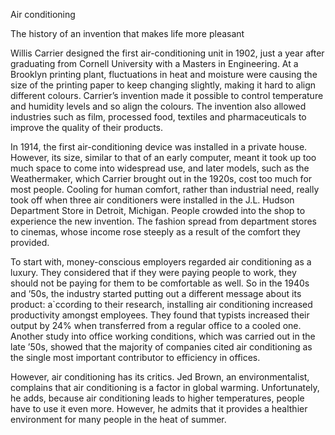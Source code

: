 Air conditioning

The history of an invention that makes life more pleasant

Willis Carrier designed the first air-conditioning unit in 1902, just a year after graduating from Cornell University with a Masters in Engineering. At a Brooklyn printing plant, fluctuations in heat and moisture were causing the size of the printing paper to keep changing slightly, making it hard to align different colours. Carrier’s invention made it possible to control temperature and humidity levels and so align the colours. The invention also allowed industries such as film, processed food, textiles and pharmaceuticals to improve the quality of their products.

In 1914, the first air-conditioning device was installed in a private house. However, its size, similar to that of an early computer, meant it took up too much space to come into widespread use, and later models, such as the Weathermaker, which Carrier brought out in the 1920s, cost too much for most people. Cooling for human comfort, rather than industrial need, really took off when three air conditioners were installed in the J.L. Hudson Department Store in Detroit, Michigan. People crowded into the shop to experience the new invention. The fashion spread from department stores to cinemas, whose income rose steeply as a result of the comfort they provided.

To start with, money-conscious employers regarded air conditioning as a luxury. They considered that if they were paying people to work, they should not be paying for them to be comfortable as well. So in the 1940s and ’50s, the industry started putting out a different message about its product: a`ccording to their research, installing air conditioning increased productivity amongst employees. They found that typists increased their output by 24% when transferred from a regular office to a cooled one. Another study into office working conditions, which was carried out in the late ’50s, showed that the majority of companies cited air conditioning as the single most important contributor to efficiency in offices.

However, air conditioning has its critics. Jed Brown, an environmentalist, complains that air conditioning is a factor in global warming. Unfortunately, he adds, because air conditioning leads to higher temperatures, people have to use it even more. However, he admits that it provides a healthier environment for many people in the heat of summer.
